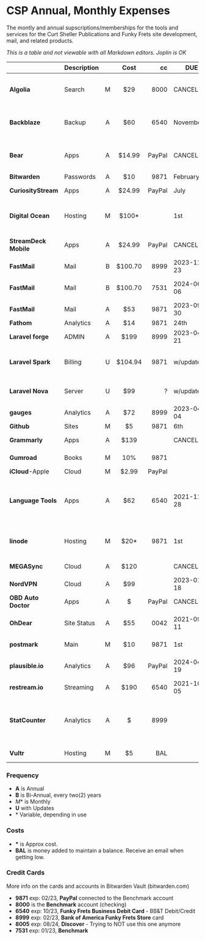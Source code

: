# CSP Annual, Monthly Expenses

The montly and annual supscriptions/memberships for the tools and services for the Curt Sheller Publications and Funky Frets site development, mail, and related products.

*This is a table and not viewable with all Markdown editors. Joplin is OK*

|                       |Description|   | Cost  | cc   | DUE      |                       |
| ----------------------|-----------|:-:|:-----:|-----:|----------|:----------------------|
| **Algolia**           |Search     | M |$29    | 8000 |CANCELED  |algolia.com, TODO: replaced with OSS **MeliSearch** (meilisearch.com) |
| **Backblaze**         |Backup     | A |$60    | 6540 |November  |backblaze.com, iMac Computer Backup (curts-imac-2_2020_01_29) |
| **Bear**              |Apps       | A |$14.99 |PayPal|CANCELED  |www.bear.app, **Ends On 2021-01-08**. Replaced with FREE, OSS Joplin.    |
| **Bitwarden**         |Passwords  | A |$10    | 9871 |February  |OSS, bitwarden.com |
| **CuriosityStream**   |Apps       | A |$24.99 |PayPal|July      |Cancelling 2032-07-02                       |
| **Digital Ocean**     |Hosting    | M |$100*  |    |1st       |digitialocean.com, All sites are on DO except Jamulus servers: linode |
| **StreamDeck Mobile** |Apps       | A |$24.99 |PayPal|CANCELED  |Ends On 2021-07-12. Replaced with hardware StreamDeck    |
| **FastMail**          |Mail       | B |$100.70| 8999 |2023-11-23|fastmail.com, funkyfrets.com |
| **FastMail**          |Mail       | B |$100.70| 7531 |2024-06-06|fastmail.com, curtsheller.com, also notes and calendars |
| **FastMail**          |Mail       | A |$53    | 9871 |2023-09-30|fastmail.com, learningukulele.com |
| **Fathom**            |Analytics  | A |$14    | 9871 |24th      |2023 CANCELLED  |
| **Laravel forge**     |ADMIN      | A |$199   | 8999 |2023-04-21|forge.laravel.com, All Servers Management|
| **Laravel Spark**     |Billing    | U |$104.94| 9871 |w/updates |Last: 2022-03-15, spark.laravel.com, LU Membership Billing with Stripe   |
| **Laravel Nova**      |Server     | U |$99    | ?    |w/updates |Last: 2022-04-11, nova.laravel.com, Site Models Admin          |
| **gauges**            |Analytics  | A |$72    | 8999 |2023-04-04|Also using plausible.io. |
| **Github**            |Sites      | M |$5     | 9871 |6th       |github.com |
| **Grammarly**         |Apps       | A |$139   |        |CANCELLED |app.grammarly.com - using LanguageTool |
| **Gumroad**           |Books      | M |10%    | 9871 |          |Archived (2022): CSP Books Sales |
| **iCloud**-Apple      |Cloud      | M |$2.99  |PayPal|          | |
| **Language Tools**    |Apps       | A |$62    | 6540 |2021-11-28|OSS, languagetool.org, Replaced Grammarly. Not 100% as good as Grammarly but OSS and cheaper. |
| **linode**            |Hosting    | M |$20*   | 9871 |1st       |linode.com, Funky Frets Jamulus Server, curtsheller-csp-, curtsheller |
| **MEGASync**          |Cloud      | A |$120   |      |CANCELLED |mega.nz, **2 TB** Storage |
| **NordVPN**           |Cloud      | A |$99    |      |2023-01-18| |
| **OBD Auto Doctor**   |Apps       | A |$      |PayPal|CANCELLED |Ended: 2020-12-24 |
| **OhDear**            |Site Status| A |$55    | 0042 |2021-09-11|ohdear.app, on the discounted starter plan. Would be $110+ |
| **postmark**          |Main       | M |$10    | 9871 |1st       |LearningUKulelec.com transnational emails |
| **plausible.io**      |Analytics  | A |$96 | PayPal |2024-04-19|OSS, Replacing Fathom with plausible.io |
| **restream.io**       |Streaming  | A |$190   | 6540 |2021-10-05|PAID by Funky Frets Pays |
| **StatCounter**       |Analytics  | A |$      | 8999 |          |Replacing with with plausible.io and/or Fathom. **Cancel in March 2021** NO INvoices after 2019-10-15 |
| **Vultr**             |Hosting    | M |$5     | BAL  |          |vultr.com * CANCELELD |

### Frequency

 - **A** is Annual
 - **B** is Bi-Annual, every two(2) years
 - *M** is Monthly
 - **U** with Updates
 - \* Variable, depending in use

### Costs

- **\*** is Approx cost.
- **BAL** is money added to maintain a balance. Receive an email when getting low.

### Credit Cards

More info on the cards and accounts in Bitwarden Vault (bitwarden.com)

- **9871** exp: 02/23, **PayPal** connected to the Benchmark account
- **8000** is the **Benchmark** account (checking)
- **6540** exp: 10/23, **Funky Frets Business Debit Card** - BB&T Debit/Credit
- **8999** exp: 02/23, **Bank of America Funky Frets Store** card
- **8005** exp: 08/24, **Discover** - Trying to NOT use this one anymore
- **7531** exp: 01/23, **Benchmark** 

